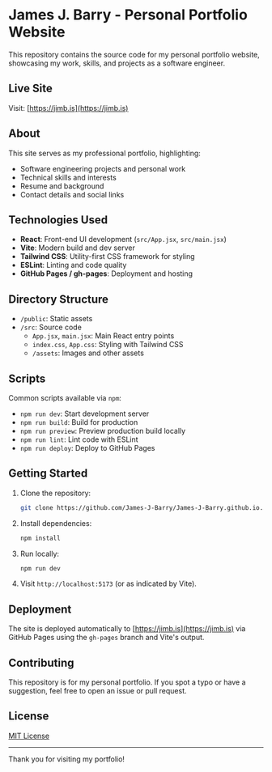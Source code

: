 # James J. Barry - Personal Portfolio Website

This repository contains the source code for my personal portfolio website, showcasing my work, skills, and projects as a software engineer.

## Live Site

Visit: [https://jimb.is](https://jimb.is)

## About

This site serves as my professional portfolio, highlighting:

- Software engineering projects and personal work
- Technical skills and interests
- Resume and background
- Contact details and social links

## Technologies Used

- **React**: Front-end UI development (`src/App.jsx`, `src/main.jsx`)
- **Vite**: Modern build and dev server
- **Tailwind CSS**: Utility-first CSS framework for styling
- **ESLint**: Linting and code quality
- **GitHub Pages / gh-pages**: Deployment and hosting

## Directory Structure

- `/public`: Static assets
- `/src`: Source code
  - `App.jsx`, `main.jsx`: Main React entry points
  - `index.css`, `App.css`: Styling with Tailwind CSS
  - `/assets`: Images and other assets

## Scripts

Common scripts available via `npm`:

- `npm run dev`: Start development server
- `npm run build`: Build for production
- `npm run preview`: Preview production build locally
- `npm run lint`: Lint code with ESLint
- `npm run deploy`: Deploy to GitHub Pages

## Getting Started

1. Clone the repository:
    ```bash
    git clone https://github.com/James-J-Barry/James-J-Barry.github.io.git
    ```
2. Install dependencies:
    ```bash
    npm install
    ```
3. Run locally:
    ```bash
    npm run dev
    ```
4. Visit `http://localhost:5173` (or as indicated by Vite).

## Deployment

The site is deployed automatically to [https://jimb.is](https://jimb.is) via GitHub Pages using the `gh-pages` branch and Vite's output.

## Contributing

This repository is for my personal portfolio. If you spot a typo or have a suggestion, feel free to open an issue or pull request.

## License

[MIT License](LICENSE)

---

Thank you for visiting my portfolio!
